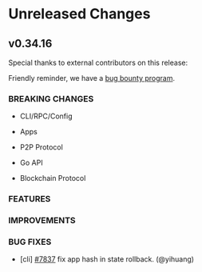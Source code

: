 # Unreleased Changes

## v0.34.16

Special thanks to external contributors on this release:

Friendly reminder, we have a [bug bounty program](https://hackerone.com/tendermint).

### BREAKING CHANGES

- CLI/RPC/Config

- Apps

- P2P Protocol

- Go API

- Blockchain Protocol

### FEATURES

### IMPROVEMENTS

### BUG FIXES

- [cli] [#7837](https://github.com/tendermint/tendermint/pull/7837) fix app hash in state rollback. (@yihuang)
